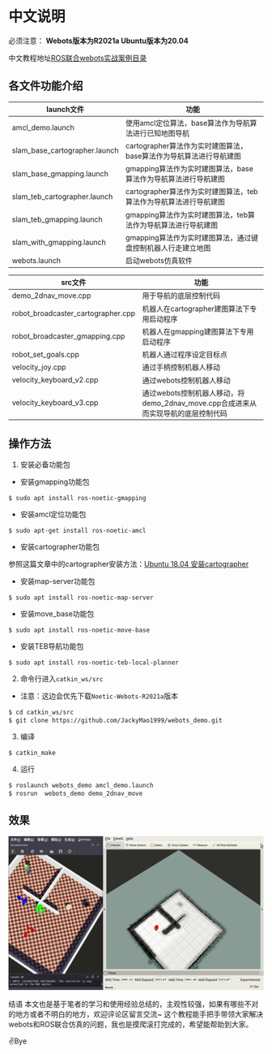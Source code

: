 # 中文说明
必须注意：
**Webots版本为R2021a Ubuntu版本为20.04**

中文教程地址[ROS联合webots实战案例目录](https://blog.csdn.net/xiaokai1999/article/details/112601720)
## 各文件功能介绍

|launch文件|功能|
| ---- | ---- |
|amcl_demo.launch|使用amcl定位算法，base算法作为导航算法进行已知地图导航|
|slam_base_cartographer.launch|cartographer算法作为实时建图算法，base算法作为导航算法进行导航建图|
|slam_base_gmapping.launch|gmapping算法作为实时建图算法，base算法作为导航算法进行导航建图|
|slam_teb_cartographer.launch|cartographer算法作为实时建图算法，teb算法作为导航算法进行导航建图|
|slam_teb_gmapping.launch|gmapping算法作为实时建图算法，teb算法作为导航算法进行导航建图|
|slam_with_gmapping.launch|gmapping算法作为实时建图算法，通过键盘控制机器人行走建立地图|
|webots.launch|启动webots仿真软件|

|src文件|功能|
| ---- | ---- |
|demo_2dnav_move.cpp|用于导航的底层控制代码|
|robot_broadcaster_cartographer.cpp|机器人在cartographer建图算法下专用启动程序|
|robot_broadcaster_gmapping.cpp|机器人在gmapping建图算法下专用启动程序|
|robot_set_goals.cpp|机器人通过程序设定目标点|
|velocity_joy.cpp|通过手柄控制机器人移动|
|velocity_keyboard_v2.cpp|通过webots控制机器人移动|
|velocity_keyboard_v3.cpp|通过webots控制机器人移动，将demo_2dnav_move.cpp合成进来从而实现导航的底层控制代码|
## 操作方法
1. 安装必备功能包
- 安装gmapping功能包
``` shell
$ sudo apt install ros-noetic-gmapping
```
- 安装amcl定位功能包
``` shell
$ sudo apt-get install ros-noetic-amcl
```

- 安装cartographer功能包

参照这篇文章中的cartographer安装方法：[Ubuntu 18.04 安装cartographer](https://blog.csdn.net/xiaokai1999/article/details/112791787)

- 安装map-server功能包
``` shell
$ sudo apt install ros-noetic-map-server
```

- 安装move_base功能包
``` shell
$ sudo apt install ros-noetic-move-base
```

- 安装TEB导航功能包
``` shell
$ sudo apt install ros-noetic-teb-local-planner
```

2. 命令行进入`catkin_ws/src`
- 注意：这边会优先下载`Noetic-Webots-R2021a`版本
``` shell
$ cd catkin_ws/src
$ git clone https://github.com/JackyMao1999/webots_demo.git
```
3. 编译
``` shell
$ catkin_make
```
4. 运行
``` shell
$ roslaunch webots_demo amcl_demo.launch
$ rosrun  webots_demo demo_2dnav_move
```
## 效果
![1](2-2.gif)

结语
本文也是基于笔者的学习和使用经验总结的，主观性较强，如果有哪些不对的地方或者不明白的地方，欢迎评论区留言交流~
这个教程能手把手带领大家解决webots和ROS联合仿真的问题，我也是摸爬滚打完成的，希望能帮助到大家。

✌Bye
